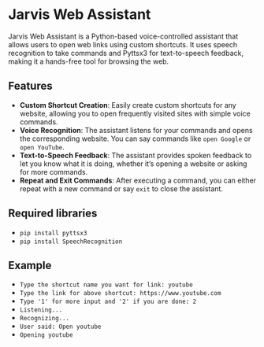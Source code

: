 # Jarvis Web Assistant

Jarvis Web Assistant is a Python-based voice-controlled assistant that allows users to open web links using custom shortcuts. It uses speech recognition to take commands and Pyttsx3 for text-to-speech feedback, making it a hands-free tool for browsing the web.

## Features
- **Custom Shortcut Creation**: Easily create custom shortcuts for any website, allowing you to open frequently visited sites with simple voice commands.
- **Voice Recognition**: The assistant listens for your commands and opens the corresponding website. You can say commands like `open Google` or `open YouTube`.
- **Text-to-Speech Feedback**: The assistant provides spoken feedback to let you know what it is doing, whether it’s opening a website or asking for more commands.
- **Repeat and Exit Commands**: After executing a command, you can either repeat with a new command or say `exit` to close the assistant.

## Required libraries
- `pip install pyttsx3`
- `pip install SpeechRecognition`
## Example
- `Type the shortcut name you want for link: youtube`
- `Type the link for above shortcut: https://www.youtube.com`
- `Type '1' for more input and '2' if you are done: 2`
- `Listening...`
- `Recognizing...`
- `User said: Open youtube`
- `Opening youtube`



